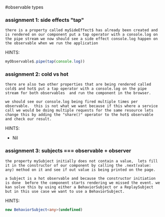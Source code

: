 #observable types

### assignment 1: side effects "tap"
`there is a property called mySideEffect$ has already been created and is rendered on our component
put a tap operator with a console.log on the pipe stream
we now should see a side effect console.log happen on the observable when we run the application`

HINTS: 
```typescript
myObservable$.pipe(tap(console.log))
```

### assignment 2: cold vs hot
`there are also two other properties that are being rendered called cold$ and hot$
put a tap operator with a console.log on the pipe stream for both observables 
and run the component in the browser.`

`we should see our console.log being fired multiple times per observable. 
this is not what we want because if this where a service call we would be doing multiple requests for the same resource
lets change this by adding the "share()" operator to the hot$ observable and check our result.`

HINTS: 
- Nil

### assignment 3: subjects === observable + observer
`the property mySubject initially does not contain a value, 
lets fill it in the constructor of our component by calling the .next(value: any) method
on it and see if out value is being printed on the page.`

`a Subject is a hot observable and because the constructor initiation is done 
before the component starts rendering we missed the event.
we kan solve this by using either a BehaviorSubject or a ReplaySubject 
but in this use case we want to use a BehaviorSubject.`

HINTS: 
```typescript
new BehaviorSubject<any>(undefined)
```
